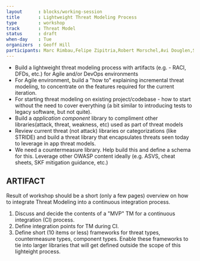 ```yaml
---
layout      : blocks/working-session
title       : Lightweight Threat Modeling Process
type        : workshop
track       : Threat Model
status      : draft
when-day    : Tue
organizers  : Geoff Hill
participants: Marc Rimbau,Felipe Zipitria,Robert Morschel,Avi Douglen,Stephen de Vries,Irene Michlin
---
```


- Build a lightweight threat modeling process with artifacts (e.g. - RACI, DFDs, etc.) for Agile and/or DevOps environments
- For Agile environment, build a "how to" explaining incremental threat modeling, to concentrate on the features required for the current iteration.
- For starting threat modeling on existing project/codebase - how to start without the need to cover everything (a bit similar to introducing tests to legacy software, but  not quite).
- Build a *application component* library to compliment other libraries(attack, threat, weakness, etc) used as part of threat models
- Review current threat (not attack) libraries or categorizations (like STRIDE) and build a threat library that encapsulates threats seen today to leverage in app threat models.
- We need a countermeasure library.  Help build this and define a schema for this.  Leverage other OWASP content ideally (e.g. ASVS, cheat sheets, SKF mitigation guidance, etc.)

## ARTIFACT

Result of workshop should be a short (only a few pages) overview on how to integrate Threat Modeling into a continuous integration process.

 1. Discuss and decide the contents of a "MVP" TM for a continuous integration (CI) process.
 2. Define integration points for TM during CI.
 3. Define short (10 items or less) frameworks for threat types, countermeasure types, component types. Enable these frameworks to tie into larger libraries that will get defined outside the scope of this lighteight process.
